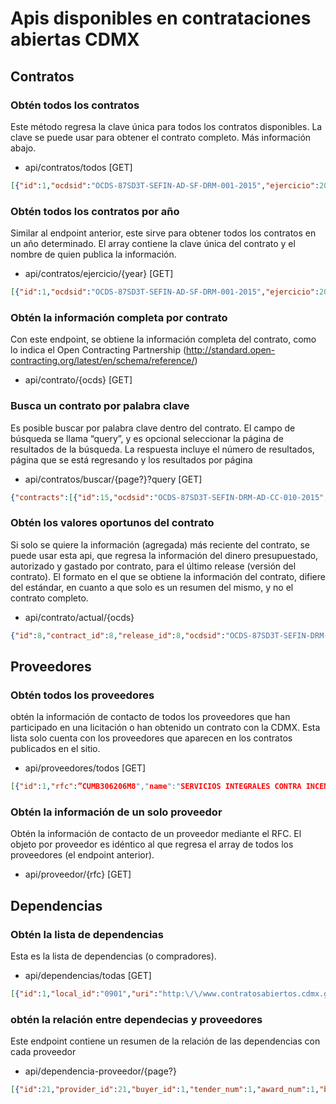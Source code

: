 # Apis disponibles en contrataciones abiertas CDMX
## Contratos
### Obtén todos los contratos
Este método regresa la clave única para todos los contratos disponibles. La clave se puede usar para obtener el contrato completo. Más información abajo.

* api/contratos/todos [GET]
```json
[{"id":1,"ocdsid":"OCDS-87SD3T-SEFIN-AD-SF-DRM-001-2015","ejercicio":2015,"cvedependencia":901,"nomdependencia":"SECRETAR\u00cdA DE FINANZAS","published_date":"2015-11-04","uri":"http:\/\/www.contratosabiertos.cdmx.gob.mx\/OCDS-87SD3T-SEFIN-AD-SF-DRM-001-2015.json","publisher_id":1,"created_at":"2016-05-03 21:46:31","updated_at":"2016-05-03 21:46:33”}, …]
```

### Obtén todos los contratos por año
Similar al endpoint anterior, este sirve para obtener todos los contratos en un año determinado. El array contiene la clave única del contrato y el nombre de quien publica la información.

* api/contratos/ejercicio/{year} [GET]
```json
[{"id":1,"ocdsid":"OCDS-87SD3T-SEFIN-AD-SF-DRM-001-2015","ejercicio":2015,"cvedependencia":901,"nomdependencia":"SECRETAR\u00cdA DE FINANZAS","published_date":"2015-11-04","uri":"http:\/\/www.contratosabiertos.cdmx.gob.mx\/OCDS-87SD3T-SEFIN-AD-SF-DRM-001-2015.json","publisher_id":1,"created_at":"2016-05-03 21:46:31","updated_at":"2016-05-03 21:46:33”}, …]
```

### Obtén la información completa por contrato
Con este endpoint, se obtiene la información completa del contrato, como lo indica el Open Contracting Partnership (http://standard.open-contracting.org/latest/en/schema/reference/)

* api/contrato/{ocds} [GET]

### Busca un contrato por palabra clave
Es posible buscar por palabra clave dentro del contrato. El campo de búsqueda se llama “query”, y es opcional seleccionar la página de resultados de la búsqueda. La respuesta incluye el número de resultados, página que se está regresando y los resultados por página

* api/contratos/buscar/{page?}?query [GET]
```json
{"contracts":[{"id":15,"ocdsid":"OCDS-87SD3T-SEFIN-DRM-AD-CC-010-2015","ejercicio":2015,"cvedependencia":901,"nomdependencia":"SECRETAR\u00cdA DE FINANZAS","published_date":"2015-10-12","uri":"http:\/\/www.contratosabiertos.cdmx.gob.mx\/OCDS-87SD3T-SEFIN-DRM-AD-CC-010-2015.json","publisher_id":1,"created_at":"2016-05-03 21:46:31","updated_at":"2016-05-03 21:46:47”}, …],”page":1,"total":1}
```

### Obtén los valores oportunos del contrato
Si solo se quiere la información (agregada) más reciente del contrato, se puede usar esta api, que regresa la información del dinero presupuestado, autorizado y gastado por contrato, para el último release (versión del contrato). El formato en el que se obtiene la información del contrato, difiere del estándar, en cuanto a que solo es un resumen del mismo, y no el contrato completo.

* api/contrato/actual/{ocds}
```json
{"id":8,"contract_id":8,"release_id":8,"ocdsid":"OCDS-87SD3T-SEFIN-DRM-AD-011-2015","planning":1270340.49,"tender":1270340.49,"awards":1777723.76,"contracts":0,"date":"2015-10-07","created_at":"2016-05-03 21:47:06","updated_at":"2016-05-03 21:47:06","local_id":1,"release":{"id":8,"local_id":1,"contract_id":8,"ocid":"OCDS-87SD3T-SEFIN-DRM-AD-011-2015","date":"2015-10-07","initiation_type":"tender","planning_id":null,"buyer_id":1,"tender_id":null,"language":"es","created_at":"2016-05-03 21:46:40","updated_at":"2016-05-03 21:52:15","is_latest":1,"tender":{"id":8,"created_at":"2016-05-03 21:46:40","updated_at":"2016-05-03 21:46:40","release_id":8,"local_id":"OCDS-87SD3T-SEFIN-DRM-AD-011-2015","title":"MIGRACI\u00d3N DE LOS SERVIDORES","description":"MIGRACI\u00d3N DE LOS SERVIDORES","status":"complete","amount":1270340.49,"currency":"MXN","procurement_method":"limited","award_criteria":"bestValueToGovernment","tender_start":"2015-10-20","tender_end":"2015-10-20","enquiry_start":"1970-01-01","enquiry_end":"1970-01-01","award_start":"2015-10-20","award_end":"2015-10-20","has_enquiries":1,"eligibility_criteria":" Servicio,Condiciones,Precio,Otro&ANEXO TECNICO","number_of_tenderers":3,"submission_method":"written"},"planning":{"id":8,"release_id":8,"amount":1270340.49,"currency":"MXN","project":"AUTORIZACI\u00d3N PRESUPUESTAL SPP\/449\/2015","created_at":"2016-05-03 21:46:40","updated_at":"2016-05-03 21:46:40"},"singlecontracts":[],"awards":[{"id":6,"created_at":"2016-05-03 21:46:40","updated_at":"2016-05-03 21:46:40","local_id":1,"title":"MIGRACI\u00d3N DE LOS SERVIDORES","description":"MIGRACI\u00d3N DE LOS SERVIDORES","status":"active","date":"2016-01-07","value":1777723.76,"currency":"MXN","release_id":8}]}}
```

## Proveedores
### Obtén todos los proveedores
obtén la información de contacto de todos los proveedores que han participado en una licitación o han obtenido un contrato con la CDMX. Esta lista solo cuenta con los proveedores que aparecen en los contratos publicados en el sitio.

* api/proveedores/todos [GET]
```json
[{"id":1,"rfc":”CUMB306206M8","name":"SERVICIOS INTEGRALES CONTRA INCENDI","total":null,"street”:”CHIPITLÁN”,”locality":"SAN MATEO; TEXAS”,”region”:”PUE”,”zip”:”74000”,”country":"MX","contact_name”:”ARTURO C.”,”email":"No Capturado","phone”:”555-55-55”,”fax”:”555-55-55”,”url":"No Capturado","created_at":"2016-05-03 21:46:33","updated_at":"2016-05-03 21:52:16","tender_num":3,"award_num":3,"budget":2278067.39}, ..]
```

### Obtén la información de un solo proveedor
Obtén la información de contacto de un proveedor mediante el RFC. El objeto por proveedor es idéntico al que regresa el array de  todos los proveedores (el endpoint anterior).

* api/proveedor/{rfc} [GET]


## Dependencias
### Obtén la lista de dependencias
Esta es la lista de dependencias (o compradores). 

* api/dependencias/todas [GET]
```json
[{"id":1,"local_id":"0901","uri":"http:\/\/www.contratosabiertos.cdmx.gob.mx","name":"SECRETAR\u00cdA DE FINANZAS","address_id":null,"contact_point_id":null,"created_at":"2016-05-03 21:46:33","updated_at":"2016-05-03 21:46:33"}]
```

### obtén la relación entre dependecias y proveedores
Este endpoint contiene un resumen de la relación de las dependencias con cada proveedor

* api/dependencia-proveedor/{page?}
```json
[{"id":21,"provider_id":21,"buyer_id":1,"tender_num":1,"award_num":1,"budget":9742882,"contract_budget":9742882,"created_at":"2016-05-15 23:44:17","updated_at":"2016-05-15 23:44:17","buyer":{"id":1,"local_id":"0901","uri":"http:\/\/www.contratosabiertos.cdmx.gob.mx","name":"SECRETAR\u00cdA DE FINANZAS","address_id":null,"contact_point_id":null,"created_at":"2016-05-03 21:46:33","updated_at":"2016-05-03 21:46:33"},"provider":{"id":21,"rfc":"SMI680112PG9","name":"SERVICIOS MEXICANOS DE INGENIERIA","total":null,"street":"AVENIDA COYOACAN","locality":"BENITO JUAREZ","region":"DF","zip":"03100","country":"MX","contact_name":"ING. CARLOS DAVID SANCHEZ PE\u00d1ALOZA","email":"atecion.clientes@semicmex.com.mx","phone":"55756287","fax":"55756287","url":"WWW.SEMICMEX.COM.MX","created_at":"2016-05-03 21:46:48","updated_at":"2016-05-12 04:46:30","tender_num":1,"award_num":1,"budget":9742882.48,"contract_budget":9742882.48}}, ...]
```
